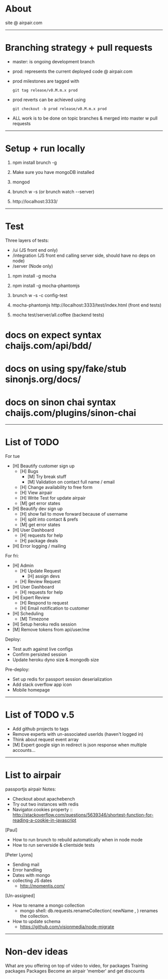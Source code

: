 About
===============================================================================

site @ airpair.com


-------------------------------------------------------------------------------
Branching strategy + pull requests
===============================================================================

- master: is ongoing development branch

- prod: represents the current deployed code @ airpair.com

- prod milestones are tagged with

    `git tag release/v0.M.m.x prod`

- prod reverts can be achieved using

    `git checkout -b prod release/v0.M.m.x prod`

- ALL work is to be done on topic branches & merged into master w pull requests


-------------------------------------------------------------------------------
Setup + run locally
===============================================================================

1)   npm install brunch -g

2)   Make sure you have mongoDB installed

3)   mongod

4)   brunch w -s      (or  brunch watch --server)

5)   http://localhost:3333/


-------------------------------------------------------------------------------
Test
===============================================================================

Three layers of tests:

- /ui (JS front end only)
- /integration (JS front end calling server side, should have no deps on node)
- /server (Node only)

1)   npm install -g mocha

2)   npm install -g mocha-phantomjs

3)   brunch w -s -c config-test

4)   mocha-phantomjs http://localhost:3333/test/index.html   (front end tests)

5)   mocha test/server/all.coffee (backend tests)

# docs on expect syntax                chaijs.com/api/bdd/
# docs on using spy/fake/stub          sinonjs.org/docs/
# docs on sinon chai syntax            chaijs.com/plugins/sinon-chai

-------------------------------------------------------------------------------
List of TODO
===============================================================================

For tue

- [H] Beautify customer sign up
  - [H] Bugs
    - [M] Try break stuff
    - [M] Validation on contact full name / email
  - [H] Change availability to free form
  - [H] View airpair
  - [H] Write Test for update airpair
  - [M] get error states
- [H] Beautify dev sign up
  - [H] show fail to move forward because of username
  - [H] split into contact & prefs
  - [M] get error states
- [H] User Dashboard
  - [H] requests for help
  - [H] package deals
- [H] Error logging / mailing


For fri:

- [H] Admin
  - [H] Update Request
    - [H] assign devs
  - [H] Review Request
- [H] User Dashboard
  - [H] requests for help
- [H] Expert Review
  - [H] Respond to request
  - [H] Email notification to customer
- [H] Scheduling
  - [M] Timezone
- [H] Setup heroku redis session
- [M] Remove tokens from api/user/me


Deploy:

- Test auth against live configs
- Confirm persisted session
- Update heroku dyno size & mongodb size

Pre-deploy:

- Set up redis for passport session deserialization
- Add stack overflow app icon
- Mobile homepage

-------------------------------------------------------------------------------
List of TODO v.5
===============================================================================

- Add github projects to tags
- Remove experts with un-associated userIds (haven't logged in)
- Think about request event array
- [M] Expert google sign in redirect is json response when multiple accounts...

-------------------------------------------------------------------------------
List to airpair
===============================================================================

passportjs airpair Notes:
- Checkout about apachebench
- Try out two instances with redis
- Navigator.cookies property
 :: http://stackoverflow.com/questions/5639346/shortest-function-for-reading-a-cookie-in-javascript

[Paul]
- How to run brunch to rebuild automatically when in node mode
- How to run serverside & clientside tests

[Peter Lyons]
- Sending mail
- Error handling
- Dates with mongo
- collecting JS dates
  - http://momentjs.com/

[Un-assigned]
- How to rename a mongo collection
  - mongo shell: db.requests.renameCollection( newName , <dropTarget> ) renames the collection.
- How to update schema
  - https://github.com/visionmedia/node-migrate

-------------------------------------------------------------------------------
Non-dev ideas
===============================================================================

What are you offering on top of video to video, for packages
Training packages
Packages
Become an airpair 'member' and get discounts